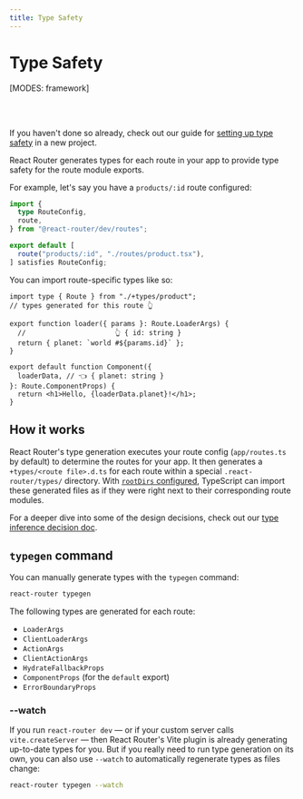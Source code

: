 ```yaml
---
title: Type Safety
---
```


# Type Safety

[MODES: framework]

<br/>
<br/>

If you haven't done so already, check out our guide for [setting up type safety][route-module-type-safety] in a new project.

React Router generates types for each route in your app to provide type safety for the route module exports.

For example, let's say you have a `products/:id` route configured:

```ts filename=app/routes.ts
import {
  type RouteConfig,
  route,
} from "@react-router/dev/routes";

export default [
  route("products/:id", "./routes/product.tsx"),
] satisfies RouteConfig;
```

You can import route-specific types like so:

```tsx filename=app/routes/product.tsx
import type { Route } from "./+types/product";
// types generated for this route 👆

export function loader({ params }: Route.LoaderArgs) {
  //                      👆 { id: string }
  return { planet: `world #${params.id}` };
}

export default function Component({
  loaderData, // 👈 { planet: string }
}: Route.ComponentProps) {
  return <h1>Hello, {loaderData.planet}!</h1>;
}
```

## How it works

React Router's type generation executes your route config (`app/routes.ts` by default) to determine the routes for your app.
It then generates a `+types/<route file>.d.ts` for each route within a special `.react-router/types/` directory.
With [`rootDirs` configured][route-module-type-safety], TypeScript can import these generated files as if they were right next to their corresponding route modules.

For a deeper dive into some of the design decisions, check out our [type inference decision doc](https://github.com/remix-run/react-router/blob/dev/decisions/0012-type-inference.md).

[route-module-type-safety]: ../how-to/route-module-type-safety

## `typegen` command

You can manually generate types with the `typegen` command:

```sh
react-router typegen
```

The following types are generated for each route:

- `LoaderArgs`
- `ClientLoaderArgs`
- `ActionArgs`
- `ClientActionArgs`
- `HydrateFallbackProps`
- `ComponentProps` (for the `default` export)
- `ErrorBoundaryProps`

### --watch

If you run `react-router dev` — or if your custom server calls `vite.createServer` — then React Router's Vite plugin is already generating up-to-date types for you.
But if you really need to run type generation on its own, you can also use `--watch` to automatically regenerate types as files change:

```sh
react-router typegen --watch
```
